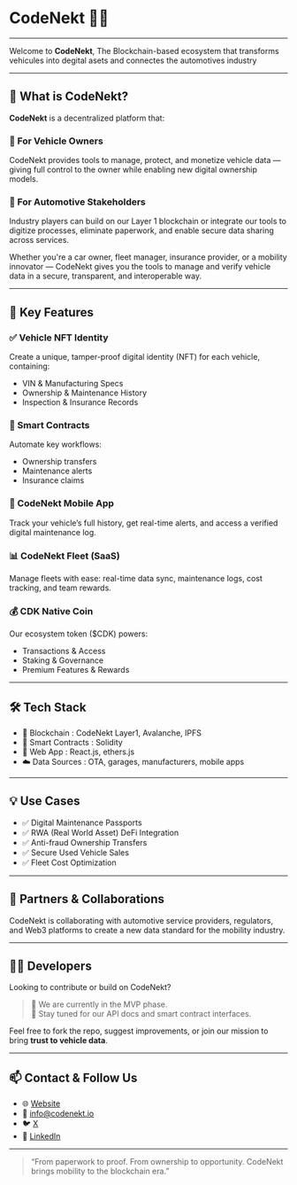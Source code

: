 # CodeNekt 🚗🔗

****

Welcome to **CodeNekt**, The Blockchain-based ecosystem that transforms vehicules into degital asets and connectes the automotives industry

---

## 🔧 What is CodeNekt?

**CodeNekt** is a decentralized platform that:

### 🔹 For Vehicle Owners  
CodeNekt provides tools to manage, protect, and monetize vehicle data — giving full control to the owner while enabling new digital ownership models.

### 🔹 For Automotive Stakeholders  
Industry players can build on our Layer 1 blockchain or integrate our tools to digitize processes, eliminate paperwork, and enable secure data sharing across services.

Whether you're a car owner, fleet manager, insurance provider, or a mobility innovator — CodeNekt gives you the tools to manage and verify vehicle data in a secure, transparent, and interoperable way.

---

## 🔐 Key Features

### ✅ Vehicle NFT Identity
Create a unique, tamper-proof digital identity (NFT) for each vehicle, containing:
- VIN & Manufacturing Specs
- Ownership & Maintenance History
- Inspection & Insurance Records

### 🧠 Smart Contracts
Automate key workflows:
- Ownership transfers
- Maintenance alerts
- Insurance claims

### 📱 CodeNekt Mobile App
Track your vehicle’s full history, get real-time alerts, and access a verified digital maintenance log.

### 📊 CodeNekt Fleet (SaaS)
Manage fleets with ease: real-time data sync, maintenance logs, cost tracking, and team rewards.

### 💰 CDK Native Coin
Our ecosystem token ($CDK) powers:
- Transactions & Access
- Staking & Governance
- Premium Features & Rewards

---

## 🛠️ Tech Stack

- 🔗 Blockchain : CodeNekt Layer1, Avalanche, IPFS  
- 🧠 Smart Contracts : Solidity  
- 📱 Web App : React.js, ethers.js  
- ☁️ Data Sources : OTA, garages, manufacturers, mobile apps

---

## 💡 Use Cases

- ✅ Digital Maintenance Passports
- ✅ RWA (Real World Asset) DeFi Integration
- ✅ Anti-fraud Ownership Transfers
- ✅ Secure Used Vehicle Sales
- ✅ Fleet Cost Optimization

---

## 🤝 Partners & Collaborations

CodeNekt is collaborating with automotive service providers, regulators, and Web3 platforms to create a new data standard for the mobility industry.

---

## 👨‍💻 Developers

Looking to contribute or build on CodeNekt?

> 🧪 We are currently in the MVP phase.  
> 📌 Stay tuned for our API docs and smart contract interfaces.

Feel free to fork the repo, suggest improvements, or join our mission to bring **trust to vehicle data**.

---

## 📫 Contact & Follow Us

- 🌐 [Website](https://codenekt-ecosystem.io/)
- 📩 info@codenekt.io
- 🐦 [X](https://x.com/CodeNekt_Eco)
- 💼 [LinkedIn](https://www.linkedin.com/company/codenekt)

---

> “From paperwork to proof. From ownership to opportunity. CodeNekt brings mobility to the blockchain era.”

